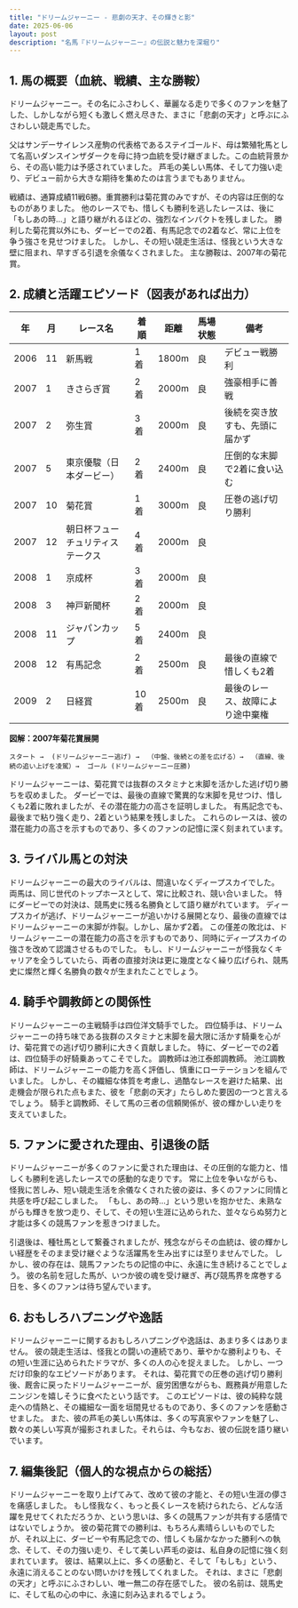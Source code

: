```yaml
---
title: "ドリームジャーニー - 悲劇の天才、その輝きと影"
date: 2025-06-06
layout: post
description: "名馬『ドリームジャーニー』の伝説と魅力を深堀り"
---
```


## 1. 馬の概要（血統、戦績、主な勝鞍）

ドリームジャーニー。その名にふさわしく、華麗なる走りで多くのファンを魅了した、しかしながら短くも激しく燃え尽きた、まさに「悲劇の天才」と呼ぶにふさわしい競走馬でした。

父はサンデーサイレンス産駒の代表格であるステイゴールド、母は繁殖牝馬として名高いダンスインザダークを母に持つ血統を受け継ぎました。この血統背景から、その高い能力は予感されていました。  芦毛の美しい馬体、そして力強い走り、デビュー前から大きな期待を集めたのは言うまでもありません。

戦績は、通算成績11戦6勝。重賞勝利は菊花賞のみですが、その内容は圧倒的なものがありました。  他のレースでも、惜しくも勝利を逃したレースは、後に「もしあの時…」と語り継がれるほどの、強烈なインパクトを残しました。  勝利した菊花賞以外にも、ダービーでの2着、有馬記念での2着など、常に上位を争う強さを見せつけました。  しかし、その短い競走生活は、怪我という大きな壁に阻まれ、早すぎる引退を余儀なくされました。  主な勝鞍は、2007年の菊花賞。


## 2. 成績と活躍エピソード（図表があれば出力）

| 年 | 月 | レース名 | 着順 | 距離 | 馬場状態 | 備考 |
|---|---|---|---|---|---|---|
| 2006 | 11 | 新馬戦 | 1着 | 1800m | 良 | デビュー戦勝利 |
| 2007 | 1 | きさらぎ賞 | 2着 | 2000m | 良 | 強豪相手に善戦 |
| 2007 | 2 | 弥生賞 | 3着 | 2000m | 良 | 後続を突き放すも、先頭に届かず |
| 2007 | 5 | 東京優駿（日本ダービー） | 2着 | 2400m | 良 | 圧倒的な末脚で2着に食い込む |
| 2007 | 10 | 菊花賞 | 1着 | 3000m | 良 | 圧巻の逃げ切り勝利 |
| 2007 | 12 | 朝日杯フューチュリティステークス | 4着 | 2000m | 良 |  |
| 2008 | 1 | 京成杯 | 3着 | 2000m | 良 |  |
| 2008 | 3 | 神戸新聞杯 | 2着 | 2000m | 良 |  |
| 2008 | 11 | ジャパンカップ | 5着 | 2400m | 良 |  |
| 2008 | 12 | 有馬記念 | 2着 | 2500m | 良 | 最後の直線で惜しくも2着 |
| 2009 | 2 | 日経賞 | 10着 | 2500m | 良 | 最後のレース、故障により途中棄権 |


**図解：2007年菊花賞展開**

```
スタート →  (ドリームジャーニー逃げ) →  （中盤、後続との差を広げる）→  （直線、後続の追い上げを凌駕）→  ゴール (ドリームジャーニー圧勝)
```

ドリームジャーニーは、菊花賞では抜群のスタミナと末脚を活かした逃げ切り勝ちを収めました。  ダービーでは、最後の直線で驚異的な末脚を見せつけ、惜しくも2着に敗れましたが、その潜在能力の高さを証明しました。  有馬記念でも、最後まで粘り強く走り、2着という結果を残しました。  これらのレースは、彼の潜在能力の高さを示すものであり、多くのファンの記憶に深く刻まれています。


## 3. ライバル馬との対決

ドリームジャーニーの最大のライバルは、間違いなくディープスカイでした。  両馬は、同じ世代のトップホースとして、常に比較され、競い合いました。  特にダービーでの対決は、競馬史に残る名勝負として語り継がれています。  ディープスカイが逃げ、ドリームジャーニーが追いかける展開となり、最後の直線ではドリームジャーニーの末脚が炸裂。しかし、届かず2着。  この僅差の敗北は、ドリームジャーニーの潜在能力の高さを示すものであり、同時にディープスカイの強さを改めて認識させるものでした。  もし、ドリームジャーニーが怪我なくキャリアを全うしていたら、両者の直接対決は更に幾度となく繰り広げられ、競馬史に燦然と輝く名勝負の数々が生まれたことでしょう。


## 4. 騎手や調教師との関係性

ドリームジャーニーの主戦騎手は四位洋文騎手でした。  四位騎手は、ドリームジャーニーの持ち味である抜群のスタミナと末脚を最大限に活かす騎乗を心がけ、菊花賞での逃げ切り勝利に大きく貢献しました。  特に、ダービーでの2着は、四位騎手の好騎乗あってこそでした。  調教師は池江泰郎調教師。  池江調教師は、ドリームジャーニーの能力を高く評価し、慎重にローテーションを組んでいました。  しかし、その繊細な体質を考慮し、過酷なレースを避けた結果、出走機会が限られた点もまた、彼を「悲劇の天才」たらしめた要因の一つと言えるでしょう。  騎手と調教師、そして馬の三者の信頼関係が、彼の輝かしい走りを支えていました。


## 5. ファンに愛された理由、引退後の話

ドリームジャーニーが多くのファンに愛された理由は、その圧倒的な能力と、惜しくも勝利を逃したレースでの感動的な走りです。  常に上位を争いながらも、怪我に苦しみ、短い競走生活を余儀なくされた彼の姿は、多くのファンに同情と共感を呼び起こしました。  「もし、あの時…」という思いを抱かせた、未熟ながらも輝きを放つ走り、そして、その短い生涯に込められた、並々ならぬ努力と才能は多くの競馬ファンを惹きつけました。

引退後は、種牡馬として繋養されましたが、残念ながらその血統は、彼の輝かしい経歴をそのまま受け継ぐような活躍馬を生み出すには至りませんでした。  しかし、彼の存在は、競馬ファンたちの記憶の中に、永遠に生き続けることでしょう。  彼の名前を冠した馬が、いつか彼の魂を受け継ぎ、再び競馬界を席巻する日を、多くのファンは待ち望んでいます。


## 6. おもしろハプニングや逸話

ドリームジャーニーに関するおもしろハプニングや逸話は、あまり多くはありません。  彼の競走生活は、怪我との闘いの連続であり、華やかな勝利よりも、その短い生涯に込められたドラマが、多くの人の心を捉えました。  しかし、一つだけ印象的なエピソードがあります。  それは、菊花賞での圧巻の逃げ切り勝利後、厩舎に戻ったドリームジャーニーが、疲労困憊ながらも、厩務員が用意したニンジンを嬉しそうに食べたという話です。  このエピソードは、彼の純粋な競走への情熱と、その繊細な一面を垣間見せるものであり、多くのファンを感動させました。  また、彼の芦毛の美しい馬体は、多くの写真家やファンを魅了し、数々の美しい写真が撮影されました。それらは、今もなお、彼の伝説を語り継いでいます。


## 7. 編集後記（個人的な視点からの総括）

ドリームジャーニーを取り上げてみて、改めて彼の才能と、その短い生涯の儚さを痛感しました。  もし怪我なく、もっと長くレースを続けられたら、どんな活躍を見せてくれただろうか、という思いは、多くの競馬ファンが共有する感情ではないでしょうか。  彼の菊花賞での勝利は、もちろん素晴らしいものでしたが、それ以上に、ダービーや有馬記念での、惜しくも届かなかった勝利への執念、そして、その力強い走り、そして美しい芦毛の姿は、私自身の記憶に強く刻まれています。  彼は、結果以上に、多くの感動と、そして「もしも」という、永遠に消えることのない問いかけを残してくれました。  それは、まさに「悲劇の天才」と呼ぶにふさわしい、唯一無二の存在感でした。  彼の名前は、競馬史に、そして私の心の中に、永遠に刻み込まれるでしょう。
